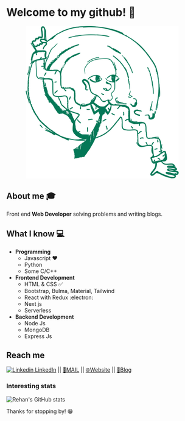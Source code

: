 # Welcome to my github! 👋

<div align="center">
	<img src = "https://github.com/relativelyrehan/Images/blob/master/him.png" height="400">
</div>


## About me :mortar_board:
Front end **Web Developer** solving problems and writing blogs.

## What I know :computer:
- **Programming**
	- Javascript ❤️
	- Python
	- Some C/C++
- **Frontend Development**
	- HTML & CSS :white_check_mark:
	- Bootstrap, Bulma, Material, Tailwind
	- React with Redux :electron:
	- Next js
	- Serverless
 - **Backend Development**
    - Node Js
    - MongoDB
    - Express Js

## Reach me 
[![Linkedin](https://i.stack.imgur.com/gVE0j.png) LinkedIn](https://www.linkedin.com/in/relativelyrehan/) ||
[:email:MAIL](mailto:rehan18alam@gmail.com) || [:globe_with_meridians:Website](https://iamrehan.netlify.app/) ||
[🚀Blog](https://xenox.dev)


### Interesting stats
![Rehan's GitHub stats](https://github-readme-stats.vercel.app/api?username=relativelyrehan&show_icons=true&theme=radical&count_private=true)

Thanks for stopping by! 😁

